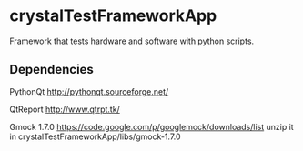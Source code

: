 # crystalTestFrameworkApp
Framework that tests hardware and software with python scripts.

## Dependencies
PythonQt
http://pythonqt.sourceforge.net/

QtReport
http://www.qtrpt.tk/

Gmock 1.7.0
https://code.google.com/p/googlemock/downloads/list
unzip it in crystalTestFrameworkApp/libs/gmock-1.7.0
